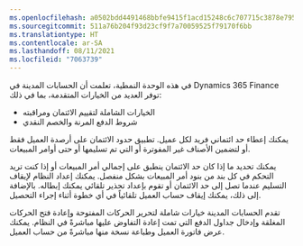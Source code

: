 ```yaml
---
ms.openlocfilehash: a0502bdd4491468bbfe9415f1acd15248c6c707715c3878e7954b933f1ab7153
ms.sourcegitcommit: 511a76b204f93d23cf9f7a70059525f79170f6bb
ms.translationtype: HT
ms.contentlocale: ar-SA
ms.lasthandoff: 08/11/2021
ms.locfileid: "7063739"
---
```

في هذه الوحدة النمطية، تعلمت أن الحسابات المدينة في Dynamics 365 Finance توفر العديد من الخيارات المتقدمة، بما في ذلك:

-   الخيارات الشاملة لتقييم الائتمان ومراقبته
-   شروط الدفع المرنة والخصم النقدي

يمكنك إعطاء حد ائتماني فريد لكل عميل. تطبيق حدود الائتمان على أرصدة العميل فقط أو لتضمين الأصناف غير المفوترة أو التي تم تسليمها أو حتى أوامر المبيعات.

يمكنك تحديد ما إذا كان حد الائتمان ينطبق على إجمالي أمر المبيعات أو إذا كنت تريد التحكم في كل بند من بنود أمر المبيعات بشكل منفصل. يمكنك إعداد النظام لإيقاف التسليم عندما تصل إلى حد الائتمان أو تقوم بإعداد تحذير تلقائي يمكنك إبطاله. بالإضافة إلى ذلك، يمكنك إيقاف حساب العميل تلقائياً في أي خطوة أثناء إجراء التحصيل.

تقدم الحسابات المدينة خيارات شاملة لتحرير الحركات المفتوحة وإعادة فتح الحركات المغلقة وإدخال جداول الدفع التي تمت إعادة التفاوض عليها مباشرةً في النظام. يمكنك عرض فاتورة العميل وطباعة نسخة منها مباشرةً من حساب العميل.
